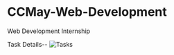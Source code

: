 # CCMay-Web-Development
Web Development Internship

Task Details-- ![Tasks](https://github.com/Anjalii-bohra/CCMay-Web-Development/assets/112891188/88bfcd8a-c5c9-4a30-98a1-b9d141a30cc1)
